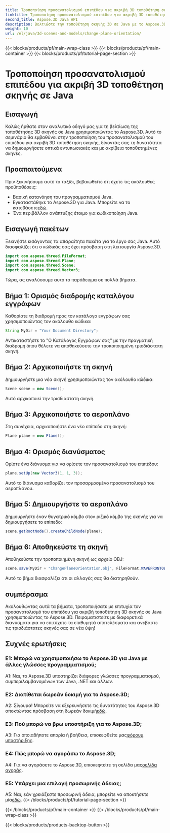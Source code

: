 ```yaml
---
title: Τροποποίηση προσανατολισμού επιπέδου για ακριβή 3D τοποθέτηση σκηνής σε Java
linktitle: Τροποποίηση προσανατολισμού επιπέδου για ακριβή 3D τοποθέτηση σκηνής σε Java
second_title: Aspose.3D Java API
description: Βελτιώστε την τοποθέτηση σκηνής 3D σε Java με το Aspose.3D. Τροποποιήστε τον προσανατολισμό του επιπέδου για ακρίβεια. Κάντε λήψη τώρα για μια μαγευτική οπτική εμπειρία.
weight: 10
url: /el/java/3d-scenes-and-models/change-plane-orientation/
---
```


{{< blocks/products/pf/main-wrap-class >}}
{{< blocks/products/pf/main-container >}}
{{< blocks/products/pf/tutorial-page-section >}}

# Τροποποίηση προσανατολισμού επιπέδου για ακριβή 3D τοποθέτηση σκηνής σε Java

## Εισαγωγή

Καλώς ήρθατε στον αναλυτικό οδηγό μας για τη βελτίωση της τοποθέτησης 3D σκηνής σε Java χρησιμοποιώντας το Aspose.3D. Αυτό το σεμινάριο θα εμβαθύνει στην τροποποίηση του προσανατολισμού του επιπέδου για ακριβή 3D τοποθέτηση σκηνής, δίνοντάς σας τη δυνατότητα να δημιουργήσετε οπτικά εντυπωσιακές και με ακρίβεια τοποθετημένες σκηνές.

## Προαπαιτούμενα

Πριν ξεκινήσουμε αυτό το ταξίδι, βεβαιωθείτε ότι έχετε τις ακόλουθες προϋποθέσεις:

- Βασική κατανόηση του προγραμματισμού Java.
- Εγκαταστάθηκε το Aspose.3D για Java. Μπορείτε να το κατεβάσετε[εδώ](https://releases.aspose.com/3d/java/).
- Ένα περιβάλλον ανάπτυξης έτοιμο για κωδικοποίηση Java.

## Εισαγωγή πακέτων

Ξεκινήστε εισάγοντας τα απαραίτητα πακέτα για το έργο σας Java. Αυτό διασφαλίζει ότι ο κώδικάς σας έχει πρόσβαση στη λειτουργία Aspose.3D. 

```java
import com.aspose.threed.FileFormat;
import com.aspose.threed.Plane;
import com.aspose.threed.Scene;
import com.aspose.threed.Vector3;
```

Τώρα, ας αναλύσουμε αυτό το παράδειγμα σε πολλά βήματα.

## Βήμα 1: Ορισμός διαδρομής καταλόγου εγγράφων

Καθορίστε τη διαδρομή προς τον κατάλογο εγγράφων σας χρησιμοποιώντας τον ακόλουθο κώδικα:

```java
String MyDir = "Your Document Directory";
```

Αντικαταστήστε το "Ο Κατάλογος Εγγράφων σας" με την πραγματική διαδρομή όπου θέλετε να αποθηκεύσετε την τροποποιημένη τρισδιάστατη σκηνή.

## Βήμα 2: Αρχικοποιήστε τη σκηνή

Δημιουργήστε μια νέα σκηνή χρησιμοποιώντας τον ακόλουθο κώδικα:

```java
Scene scene = new Scene();
```

Αυτό αρχικοποιεί την τρισδιάστατη σκηνή.

## Βήμα 3: Αρχικοποιήστε το αεροπλάνο

Στη συνέχεια, αρχικοποιήστε ένα νέο επίπεδο στη σκηνή:

```java
Plane plane = new Plane();
```

## Βήμα 4: Ορισμός διανύσματος

Ορίστε ένα διάνυσμα για να ορίσετε τον προσανατολισμό του επιπέδου:

```java
plane.setUp(new Vector3(1, 1, 3));
```

Αυτό το διάνυσμα καθορίζει τον προσαρμοσμένο προσανατολισμό του αεροπλάνου.

## Βήμα 5: Δημιουργήστε το αεροπλάνο

Δημιουργήστε έναν θυγατρικό κόμβο στον ριζικό κόμβο της σκηνής για να δημιουργήσετε το επίπεδο:

```java
scene.getRootNode().createChildNode(plane);
```

## Βήμα 6: Αποθηκεύστε τη σκηνή

Αποθηκεύστε την τροποποιημένη σκηνή ως αρχείο OBJ:

```java
scene.save(MyDir + "ChangePlaneOrientation.obj", FileFormat.WAVEFRONTOBJ);
```

Αυτό το βήμα διασφαλίζει ότι οι αλλαγές σας θα διατηρηθούν.

## συμπέρασμα

Ακολουθώντας αυτά τα βήματα, τροποποιήσατε με επιτυχία τον προσανατολισμό του επιπέδου για ακριβή τοποθέτηση 3D σκηνής σε Java χρησιμοποιώντας το Aspose.3D. Πειραματιστείτε με διαφορετικά διανύσματα για να επιτύχετε τα επιθυμητά αποτελέσματα και ανεβάστε τις τρισδιάστατες σκηνές σας σε νέα ύψη!


## Συχνές ερωτήσεις

### Ε1: Μπορώ να χρησιμοποιήσω το Aspose.3D για Java με άλλες γλώσσες προγραμματισμού;

A1: Ναι, το Aspose.3D υποστηρίζει διάφορες γλώσσες προγραμματισμού, συμπεριλαμβανομένων των Java, .NET και άλλων.

### Ε2: Διατίθεται δωρεάν δοκιμή για το Aspose.3D;

 Α2: Σίγουρα! Μπορείτε να εξερευνήσετε τις δυνατότητες του Aspose.3D αποκτώντας πρόσβαση στη δωρεάν δοκιμή[εδώ](https://releases.aspose.com/).

### Ε3: Πού μπορώ να βρω υποστήριξη για το Aspose.3D;

 A3: Για οποιαδήποτε απορία ή βοήθεια, επισκεφθείτε μας[φόρουμ υποστήριξης](https://forum.aspose.com/c/3d/18).

### Ε4: Πώς μπορώ να αγοράσω το Aspose.3D;

 A4: Για να αγοράσετε το Aspose.3D, επισκεφτείτε τη σελίδα μας[σελίδα αγοράς](https://purchase.aspose.com/buy).

### Ε5: Υπάρχει μια επιλογή προσωρινής άδειας;

 A5: Ναι, εάν χρειάζεστε προσωρινή άδεια, μπορείτε να αποκτήσετε μία[εδώ](https://purchase.aspose.com/temporary-license/).
{{< /blocks/products/pf/tutorial-page-section >}}

{{< /blocks/products/pf/main-container >}}
{{< /blocks/products/pf/main-wrap-class >}}

{{< blocks/products/products-backtop-button >}}
